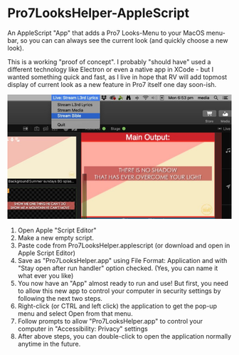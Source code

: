 # Pro7LooksHelper-AppleScript
An AppleScript "App" that adds a Pro7 Looks-Menu to your MacOS menu-bar, so you can can always see the current look (and quickly choose a new look).

This is a working "proof of concept". I probably "should have" used a different technology like Electron or even a native app in XCode - but I wanted something quick and fast, as I live in hope that RV will add topmost display of current look as a new feature in Pro7 itself one day soon-ish.

![Screenshot](Pro7LooksHelper%20Menu%20Demo.jpg)


1. Open Apple "Script Editor"
2. Make a new empty script.
3. Paste code from Pro7LooksHelper.applescript (or download and open in Apple Script Editor)
4. Save as "Pro7LooksHelper.app" using File Format: Application and with "Stay open after run handler" option checked. (Yes, you can name it what ever you like)
5. You now have an "App" almost ready to run and use! But first, you need to allow this new app to control your computer in security settings by following the next two steps.
6. Right-click (or CTRL and left click) the application to get the pop-up menu and select Open from that menu.
7. Follow prompts to allow "Pro7LooksHelper.app" to control your computer in "Accessibility: Privacy" settings
8. After above steps, you can double-click to open the application normally anytime in the future.
